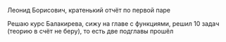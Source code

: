 Леонид Борисович, кратенький отчёт по первой паре

Решаю курс Балакирева, сижу на главе с функциями, решил 10 задач (теорию в счёт не беру), то есть две подглавы прошёл